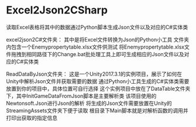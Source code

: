 # Excel2Json2CSharp
读取Excel表格将其中的数据通过Python脚本生成Json文件以及对应的C#实体类

excel2json2C#文件夹：
其中是将Excel文件转换为Json的Python小工具
文件夹内包含一个Enemypropertytable.xlsx文件供测试
将Enemypropertytable.xlsx文件拖拽到相同路径下的Change.bat批处理工具上即可生成相应的Json文件以及对应的C#实体类


ReadDataByJson文件夹：
这是一个Unity2017.3.1的实例项目，展示了如何在Unity中解析Json文件并获取需要的数据
通过Python小工具生成的C#实体类需要放置到你的项目中，具体位置可自行选择
这个实例项目中放在了DataTable文件夹下，其中InitGameDataFromJson脚本是主要解析类
该项目使用的Newtonsoft.Json进行Json的解析
将生成的Json文件需要放置在Unity的StreamingAssets文件夹下便于读取
根目录下Main脚本就是对解析函数的调用并打印出获取的指定信息
